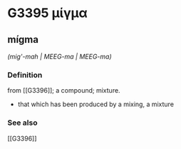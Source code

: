 # G3395 μίγμα

## mígma

_(mig'-mah | MEEG-ma | MEEG-ma)_

### Definition

from [[G3396]]; a compound; mixture.

- that which has been produced by a mixing, a mixture

### See also

[[G3396]]

